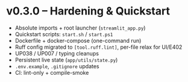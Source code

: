 # v0.3.0 – Hardening & Quickstart
- Absolute imports + root launcher (`streamlit_app.py`)
- Quickstart scripts: `start.sh` / `start.ps1`
- Dockerfile + docker-compose (one-command run)
- Ruff config migrated to `[tool.ruff.lint]`, per-file relax for UI/E402
- UP038 / UP007 / typing cleanups
- Persistent live state (`app/utils/state.py`)
- `.env.example`, `.gitignore` updates
- CI: lint-only + compile-smoke
